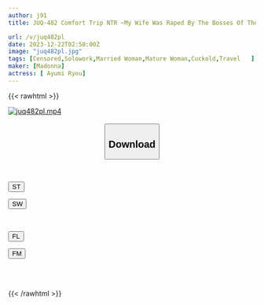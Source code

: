 ```yaml
---
author: j91
title: JUQ-482 Comfort Trip NTR ~My Wife Was Raped By The Bosses Of The Company Who Had Too Much Sexual Desire...~ Ryo Aiyu

url: /v/juq482pl
date: 2023-12-22T02:50:00Z
image: "juq482pl.jpg"
tags: [Censored,Solowork,Married Woman,Mature Woman,Cuckold,Travel	 ]
maker: [Madonna]
actress: [ Ayumi Ryou]
---
```



{{< rawhtml >}}

<div class="video" data-videoid="KQDwq6XBDLua8x">
    <a href="javascript:;">
        <img src="/v/juq482pl/juq482pl.jpg" width="WIDTH" height="HEIGHT" alt="juq482pl.mp4" loading="lazy">
    </a>
</div>

<script type="text/javascript" src="https://j91.asia/asset/on-demand-st.js"></script>

<br>
  <link rel="stylesheet" href="https://j91.asia/asset/bs5.css">
  
  <center>
  <button class="btn btn-primary" type="button" data-bs-toggle="collapse" data-bs-target=".multi-collapse" aria-expanded="false" aria-controls="multiCollapseExample1 multiCollapseExample2"><h2>Download</h2></button></center>
</p>
<div class="row">
  <div class="col">
    <div class="collapse multi-collapse" id="multiCollapseExample1">
      <div class="card card-body">
	      	      <br>
<div class="buttons">  
<p><a href="https://streamtape.to/v/KQDwq6XBDLua8x" target="_blank"><button class="btn-hover color-3"><i class="fa fa-download"></i> ST</button></a></p>
<p><a href="https://flaswish.com/657zh3x6x55f" target="_blank"><button class="btn-hover color-2"><i class="fa fa-download"></i> SW</button></a></p></div>
    </div>
  </div>
</div>
  <div class="col">
    <div class="collapse multi-collapse" id="multiCollapseExample2">
      <div class="card card-body">
	      <br>
<div class="buttons">
<p><a href="javascript:;" target="_blank"><button class="btn-hover color-9"><i class="fa fa-download"></i> FL</button></a></p>
<p><a href="javascript:;" target="_blank"><button class="btn-hover color-8"><i class="fa fa-download"></i> FM</button></a></p></div>
<br><br>
      </div>
    </div>
  </div>
</div>

{{< /rawhtml >}}